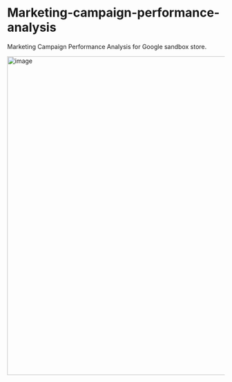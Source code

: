 # Marketing-campaign-performance-analysis
Marketing Campaign Performance Analysis for Google sandbox store. 


<img width="737" alt="image" src="https://github.com/user-attachments/assets/eb9ec6fc-58f5-435d-a5af-830cc2fe8020">

